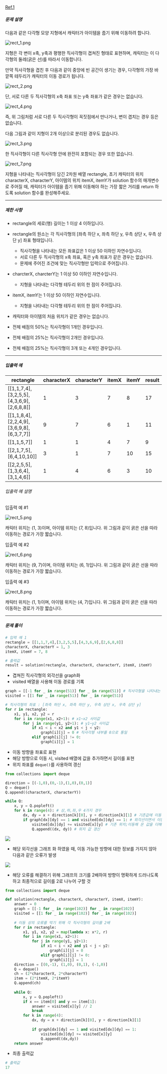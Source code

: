 [Ref.1](https://velog.io/@leeeeeyeon/%ED%94%84%EB%A1%9C%EA%B7%B8%EB%9E%98%EB%A8%B8%EC%8A%A4-%EC%95%84%EC%9D%B4%ED%85%9C-%EC%A4%8D%EA%B8%B0)
##### 문제 설명

다음과 같은 다각형 모양 지형에서 캐릭터가 아이템을 줍기 위해 이동하려 합니다.

![rect_1.png](https://grepp-programmers.s3.ap-northeast-2.amazonaws.com/files/production/9b96b07f-72db-4b1c-bd7a-6a9c9b8d0dc6/rect_1.png)

지형은 각 변이 x축, y축과 평행한 직사각형이 겹쳐진 형태로 표현하며, 캐릭터는 이 다각형의 둘레(굵은 선)를 따라서 이동합니다.

만약 직사각형을 겹친 후 다음과 같이 중앙에 빈 공간이 생기는 경우, 다각형의 가장 바깥쪽 테두리가 캐릭터의 이동 경로가 됩니다.

![rect_2.png](https://grepp-programmers.s3.ap-northeast-2.amazonaws.com/files/production/38b0739b-8dd8-40d8-ac44-c71678d28d07/rect_2.png)

단, 서로 다른 두 직사각형의 x축 좌표 또는 y축 좌표가 같은 경우는 없습니다.

![rect_4.png](https://grepp-programmers.s3.ap-northeast-2.amazonaws.com/files/production/ec976181-987e-494e-bb2d-0615ce16252f/rect_4.png)

즉, 위 그림처럼 서로 다른 두 직사각형이 꼭짓점에서 만나거나, 변이 겹치는 경우 등은 없습니다.

다음 그림과 같이 지형이 2개 이상으로 분리된 경우도 없습니다.

![rect_3.png](https://grepp-programmers.s3.ap-northeast-2.amazonaws.com/files/production/7eda8d92-ebe0-4b5f-bd15-0c9dc7af3a3e/rect_3.png)

한 직사각형이 다른 직사각형 안에 완전히 포함되는 경우 또한 없습니다.

![rect_7.png](https://grepp-programmers.s3.ap-northeast-2.amazonaws.com/files/production/1e178b0d-6580-4981-aae3-dd82a1b95362/rect_7.png)

지형을 나타내는 직사각형이 담긴 2차원 배열 rectangle, 초기 캐릭터의 위치 characterX, characterY, 아이템의 위치 itemX, itemY가 solution 함수의 매개변수로 주어질 때, 캐릭터가 아이템을 줍기 위해 이동해야 하는 가장 짧은 거리를 return 하도록 solution 함수를 완성해주세요.

---
##### 제한 사항

- rectangle의 세로(행) 길이는 1 이상 4 이하입니다.
- rectangle의 원소는 각 직사각형의 \[좌측 하단 x, 좌측 하단 y, 우측 상단 x, 우측 상단 y] 좌표 형태입니다.
    - 직사각형을 나타내는 모든 좌표값은 1 이상 50 이하인 자연수입니다.
    - 서로 다른 두 직사각형의 x축 좌표, 혹은 y축 좌표가 같은 경우는 없습니다.
    - 문제에 주어진 조건에 맞는 직사각형만 입력으로 주어집니다.
- charcterX, charcterY는 1 이상 50 이하인 자연수입니다.
    - 지형을 나타내는 다각형 테두리 위의 한 점이 주어집니다.
- itemX, itemY는 1 이상 50 이하인 자연수입니다.
    - 지형을 나타내는 다각형 테두리 위의 한 점이 주어집니다.
- 캐릭터와 아이템의 처음 위치가 같은 경우는 없습니다.

- 전체 배점의 50%는 직사각형이 1개인 경우입니다.  
    
- 전체 배점의 25%는 직사각형이 2개인 경우입니다.  
    
- 전체 배점의 25%는 직사각형이 3개 또는 4개인 경우입니다.

---
##### 입출력 예

| rectangle                                  | characterX | characterY | itemX | itemY | result |
| ------------------------------------------ | ---------- | ---------- | ----- | ----- | ------ |
| \[[1,1,7,4],[3,2,5,5],[4,3,6,9],[2,6,8,8]] | 1          | 3          | 7     | 8     | 17     |
| \[[1,1,8,4],[2,2,4,9],[3,6,9,8],[6,3,7,7]] | 9          | 7          | 6     | 1     | 11     |
| \[[1,1,5,7]]                               | 1          | 1          | 4     | 7     | 9      |
| \[[2,1,7,5],[6,4,10,10]]                   | 3          | 1          | 7     | 10    | 15     |
| \[[2,2,5,5],[1,3,6,4],[3,1,4,6]]           | 1          | 4          | 6     | 3     | 10     |

###### 입출력 예 설명

입출력 예 #1

![rect_5.png](https://grepp-programmers.s3.ap-northeast-2.amazonaws.com/files/production/7b89552b-f7b6-47e7-8bbd-deaf01907f70/rect_5.png)

캐릭터 위치는 (1, 3)이며, 아이템 위치는 (7, 8)입니다. 위 그림과 같이 굵은 선을 따라 이동하는 경로가 가장 짧습니다.

입출력 예 #2

![rect_6.png](https://grepp-programmers.s3.ap-northeast-2.amazonaws.com/files/production/ac6911d0-e386-472b-a109-2542214c8d6b/rect_6.png)

캐릭터 위치는 (9, 7)이며, 아이템 위치는 (6, 1)입니다. 위 그림과 같이 굵은 선을 따라 이동하는 경로가 가장 짧습니다.

입출력 예 #3

![rect_8.png](https://grepp-programmers.s3.ap-northeast-2.amazonaws.com/files/production/9c47ca5c-df4b-4b2e-8c5b-faf0815de665/rect_8.png)

캐릭터 위치는 (1, 1)이며, 아이템 위치는 (4, 7)입니다. 위 그림과 같이 굵은 선을 따라 이동하는 경로가 가장 짧습니다.

---

##### 문제 풀이

```python
# 입력 예 1
rectangle = [[1,1,7,4],[3,2,5,5],[4,3,6,9],[2,6,8,8]]
characterX, characterY = 1, 3
itemX, itemY = 7, 8

# 출력값
result = solution(rectangle, characterX, characterY, itemX, itemY)
```

- 겹쳐진 직사각형의 외각선을 graph화
- visited 배열을 사용해 이동 경로를 기록

```python
graph = [[-1 for _ in range(51)] for _ in range(51)] # 직사각형을 나타내는 모든 좌표값은 1 이상 50 이하인 자연수
visited = [[1 for _ in range(51)] for _ in range(51)]

# 직사각형의 좌표 : [좌측 하단 x, 좌측 하단 y, 우측 상단 x, 우측 상단 y]
for r in rectangle:
	x1, y1, x2, y2 = r
	for i in range(x1, x2+1): # x1~x2 사이값
		for j in range(y1, y2+1): # y1~y2 사이값
			if x1 < i < x2 and y1 < j < y2:
				graph[i][j] = 0 # 직사각형 내부를 0으로 통일
			elif graph[i][j] != 0:
				graph[i][j] = 1
```

- 이동 방향을 좌표로 표현
- 해당 방향으로 이동 시, visited 배열에 값을 추가하면서 길이를 표현
- 위치 좌표를 `deque()`를 사용하여 갱신

```python
from collections import deque

direction = [(-1,0),(0,-1),(1,0),(0,1)]
Q = deque()
Q.append((characterX, characterY))

while Q:
	x, y = Q.popleft()
	for k in range(4): # 상,하,좌,우 4가지 경우
		dx, dy = x + direction[k][0], y + direction[k][1] # 기존값에 이동한 값을 추가한 변수
		if graph[dx][dy] == 1 and visited[dx][dy] == 1: # 외각선이면서 이동한 적 없는 위치일 때
			visited[dx][dy] += visited[x][y] # 기존 위치;이동해 온 값을 더해 이동한 길이를 저장
			Q.append((dx, dy)) # 위치 값 갱신
```


![](../../Attatched/Pasted%20image%2020240903211047.png)
 
- 해당 외각선을 그래프 화 하였을 때, 이동 가능한 방향에 대한 정보를 가지지 않아 다음과 같은 오류가 발생
 
![](../../Attatched/Pasted%20image%2020240903211216.png)

- 해당 오류를 해결하기 위해 그래프의 크기를 2배하여 방향이 명확하게 드러나도록 하고 최종적으로 길이를 2로 나누어 구할 것

```python
from collections import deque

def solution(rectangle, characterX, characterY, itemX, itemY):
    answer = 0
    graph = [[-1 for _ in range(102)] for _ in range(102)]
    visited = [[1 for _ in range(102)] for _ in range(102)]
    
    # 이동 상의 오류를 막기 위해 각 직사각형의 길이를 2배
    for r in rectangle:
        x1, y1, x2, y2 = map(lambda x: x*2, r)
        for i in range(x1, x2+1):
            for j in range(y1, y2+1):
                if x1 < i < x2 and y1 < j < y2:
                    graph[i][j] = 0
                elif graph[i][j] != 0:
                    graph[i][j] = 1
    direction = [(0,-1), (1,0), (0,1), (-1,0)]
    Q = deque()
    ch = (2*characterX, 2*characterY)
    item = (2*itemX, 2*itemY)
    Q.append(ch)
    
    while Q:
        x, y = Q.popleft()
        if x == item[0] and y == item[1]:
            answer = visited[x][y] // 2
            break
        for k in range(4):
            dx, dy = x + direction[k][0], y + direction[k][1]
            
            if graph[dx][dy] == 1 and visited[dx][dy] == 1:
                visited[dx][dy] += visited[x][y]
                Q.append((dx,dy))
    return answer
```

- 최종 출력값
```powershell
# 출력값
17
```